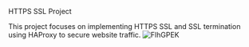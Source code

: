 HTTPS SSL Project

This project focuses on implementing HTTPS SSL and SSL termination using HAProxy to secure website traffic.
![FlhGPEK](https://github.com/Baajike/alx-system_engineering-devops/assets/115042371/5978cd68-616e-445e-8f61-1a7d37a98185)
